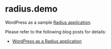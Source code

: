 # radius.demo

WordPress as a sample [Radius application](https://docs.radapp.io/guides/author-apps/application/overview/).

Please refer to the following blog posts for details:

* [WordPress as a Radius application](https://andrewmatveychuk.com/wordpress-as-a-radius-application)